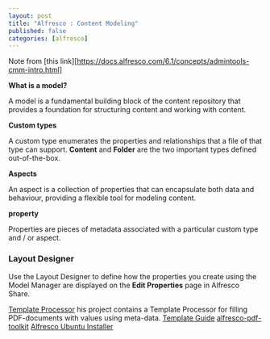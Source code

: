 ```yaml
---
layout: post
title: "Alfresco : Content Modeling"
published: false
categories: [alfresco]
---
```

Note from [this link][https://docs.alfresco.com/6.1/concepts/admintools-cmm-intro.html]

**What is a model?**

A model is a fundamental building block of the content repository that provides a foundation for structuring content and working with content.

**Custom types**

A custom type enumerates the properties and relationships that a file of that type can support. **Content** and **Folder** are the two important types defined out-of-the-box.

**Aspects**

An aspect is a collection of properties that can encapsulate both data and behaviour, providing a flexible tool for modeling content.

**property**

Properties are pieces of metadata associated with a particular custom type and / or aspect.

### Layout Designer
Use the Layout Designer to define how the properties you create using the Model Manager are displayed on the **Edit Properties** page in Alfresco Share.

[Template Processor](https://github.com/Aimprosoft/template-processing)
his project contains a Template Processor for filling PDF-documents with values using meta-data.
[Template Guide](https://hub.alfresco.com/t5/alfresco-content-services-hub/template-guide/ba-p/291640)
[alfresco-pdf-toolkit](https://github.com/OrderOfTheBee/alfresco-pdf-toolkit)
[Alfresco Ubuntu Installer](https://github.com/loftuxab/alfresco-ubuntu-install)
